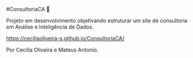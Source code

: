 #ConsultoriaCA 🚧

Projeto em desenvolvimento objetivando estruturar um site de consultoria em Análise e Inteligência de Dados.

https://ceciliaoliveira-s.github.io/ConsultoriaCA/

Por Cecília Oliveira e Mateus Antonio.   
